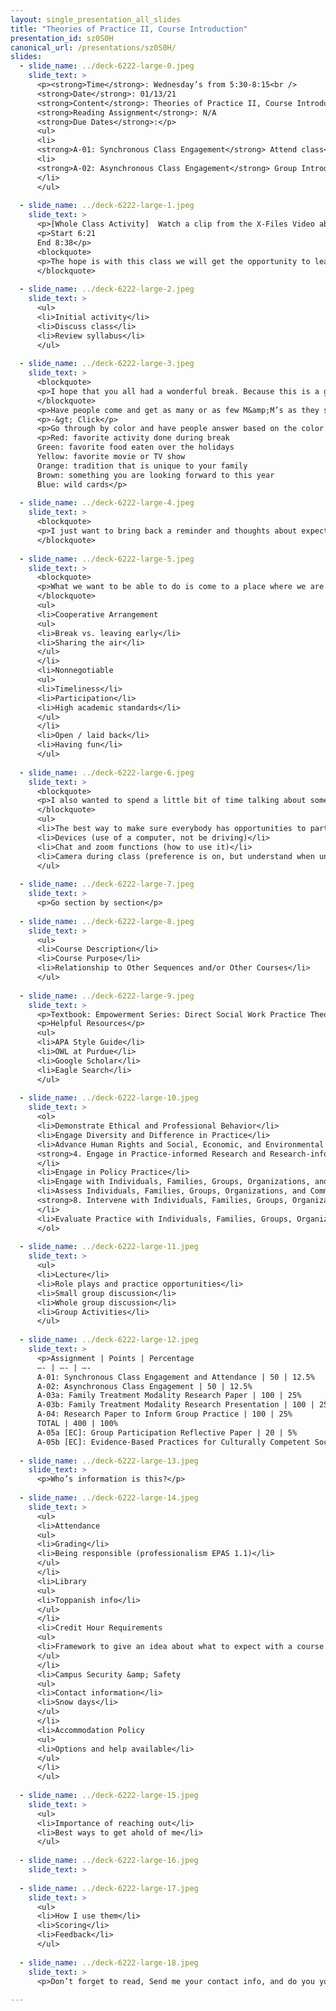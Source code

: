 ```yaml
---
layout: single_presentation_all_slides
title: "Theories of Practice II, Course Introduction"
presentation_id: sz0S0H
canonical_url: /presentations/sz0S0H/
slides:
  - slide_name: ../deck-6222-large-0.jpeg
    slide_text: >
      <p><strong>Time</strong>: Wednesday’s from 5:30-8:15<br />
      <strong>Date</strong>: 01/13/21
      <strong>Content</strong>: Theories of Practice II, Course Introduction; Course Syllabus
      <strong>Reading Assignment</strong>: N/A
      <strong>Due Dates</strong>:</p>
      <ul>
      <li>
      <strong>A-01: Synchronous Class Engagement</strong> Attend class</li>
      <li>
      <strong>A-02: Asynchronous Class Engagement</strong> Group Introduction due Sunday 01/17/21 at 11:55 PM <em>via Flipgrid</em>
      </li>
      </ul>
      
  - slide_name: ../deck-6222-large-1.jpeg
    slide_text: >
      <p>[Whole Class Activity]  Watch a clip from the X-Files Video about a group therapy session for persons in a wheelchair.</p>
      <p>Start 6:21
      End 8:38</p>
      <blockquote>
      <p>The hope is with this class we will get the opportunity to learn how to deal with difficult situations in facilitating groups.</p>
      </blockquote>
      
  - slide_name: ../deck-6222-large-2.jpeg
    slide_text: >
      <ul>
      <li>Initial activity</li>
      <li>Discuss class</li>
      <li>Review syllabus</li>
      </ul>
      
  - slide_name: ../deck-6222-large-3.jpeg
    slide_text: >
      <blockquote>
      <p>I hope that you all had a wonderful break. Because this is a groups class, I try to introduce you guys to a number of group activities that you can use for groups yourselves. This is one:</p>
      </blockquote>
      <p>Have people come and get as many or as few M&amp;M’s as they so desire. Tell them to wait to eat them.</p>
      <p>-&gt; Click</p>
      <p>Go through by color and have people answer based on the color of candy that they have. Questions as follows:</p>
      <p>Red: favorite activity done during break
      Green: favorite food eaten over the holidays
      Yellow: favorite movie or TV show
      Orange: tradition that is unique to your family
      Brown: something you are looking forward to this year
      Blue: wild cards</p>
      
  - slide_name: ../deck-6222-large-4.jpeg
    slide_text: >
      <blockquote>
      <p>I just want to bring back a reminder and thoughts about expectations.</p>
      </blockquote>
      
  - slide_name: ../deck-6222-large-5.jpeg
    slide_text: >
      <blockquote>
      <p>What we want to be able to do is come to a place where we are able to meet in the middle with out expectations… and that you’re happy and so am I.</p>
      </blockquote>
      <ul>
      <li>Cooperative Arrangement
      <ul>
      <li>Break vs. leaving early</li>
      <li>Sharing the air</li>
      </ul>
      </li>
      <li>Nonnegotiable
      <ul>
      <li>Timeliness</li>
      <li>Participation</li>
      <li>High academic standards</li>
      </ul>
      </li>
      <li>Open / laid back</li>
      <li>Having fun</li>
      </ul>
      
  - slide_name: ../deck-6222-large-6.jpeg
    slide_text: >
      <blockquote>
      <p>I also wanted to spend a little bit of time talking about some of our online classroom norms.</p>
      </blockquote>
      <ul>
      <li>The best way to make sure everybody has opportunities to participate (draw out what they think are some good ideas of how I can facilitate this class and the need for grace)</li>
      <li>Devices (use of a computer, not be driving)</li>
      <li>Chat and zoom functions (how to use it)</li>
      <li>Camera during class (preference is on, but understand when unable to… also discuss Zoom backgrounds)</li>
      </ul>
      
  - slide_name: ../deck-6222-large-7.jpeg
    slide_text: >
      <p>Go section by section</p>
      
  - slide_name: ../deck-6222-large-8.jpeg
    slide_text: >
      <ul>
      <li>Course Description</li>
      <li>Course Purpose</li>
      <li>Relationship to Other Sequences and/or Other Courses</li>
      </ul>
      
  - slide_name: ../deck-6222-large-9.jpeg
    slide_text: >
      <p>Textbook: Empowerment Series: Direct Social Work Practice Theory and Skills</p>
      <p>Helpful Resources</p>
      <ul>
      <li>APA Style Guide</li>
      <li>OWL at Purdue</li>
      <li>Google Scholar</li>
      <li>Eagle Search</li>
      </ul>
      
  - slide_name: ../deck-6222-large-10.jpeg
    slide_text: >
      <ol>
      <li>Demonstrate Ethical and Professional Behavior</li>
      <li>Engage Diversity and Difference in Practice</li>
      <li>Advance Human Rights and Social, Economic, and Environmental Justice
      <strong>4. Engage in Practice-informed Research and Research-informed Practice</strong>
      </li>
      <li>Engage in Policy Practice</li>
      <li>Engage with Individuals, Families, Groups, Organizations, and Communities</li>
      <li>Assess Individuals, Families, Groups, Organizations, and Communities
      <strong>8. Intervene with Individuals, Families, Groups, Organizations, and Communities</strong>
      </li>
      <li>Evaluate Practice with Individuals, Families, Groups, Organizations, and Communities</li>
      </ol>
      
  - slide_name: ../deck-6222-large-11.jpeg
    slide_text: >
      <ul>
      <li>Lecture</li>
      <li>Role plays and practice opportunities</li>
      <li>Small group discussion</li>
      <li>Whole group discussion</li>
      <li>Group Activities</li>
      </ul>
      
  - slide_name: ../deck-6222-large-12.jpeg
    slide_text: >
      <p>Assignment | Points | Percentage
      —- | —- | —-
      A-01: Synchronous Class Engagement and Attendance | 50 | 12.5%
      A-02: Asynchronous Class Engagement | 50 | 12.5%
      A-03a: Family Treatment Modality Research Paper | 100 | 25%
      A-03b: Family Treatment Modality Research Presentation | 100 | 25%
      A-04: Research Paper to Inform Group Practice | 100 | 25%
      TOTAL | 400 | 100%
      A-05a [EC]: Group Participation Reflective Paper | 20 | 5%
      A-05b [EC]: Evidence-Based Practices for Culturally Competent Social Work | 40 | 10%</p>
      
  - slide_name: ../deck-6222-large-13.jpeg
    slide_text: >
      <p>Who’s information is this?</p>
      
  - slide_name: ../deck-6222-large-14.jpeg
    slide_text: >
      <ul>
      <li>Attendance
      <ul>
      <li>Grading</li>
      <li>Being responsible (professionalism EPAS 1.1)</li>
      </ul>
      </li>
      <li>Library
      <ul>
      <li>Toppanish info</li>
      </ul>
      </li>
      <li>Credit Hour Requirements
      <ul>
      <li>Framework to give an idea about what to expect with a course.</li>
      </ul>
      </li>
      <li>Campus Security &amp; Safety
      <ul>
      <li>Contact information</li>
      <li>Snow days</li>
      </ul>
      </li>
      <li>Accommodation Policy
      <ul>
      <li>Options and help available</li>
      </ul>
      </li>
      </ul>
      
  - slide_name: ../deck-6222-large-15.jpeg
    slide_text: >
      <ul>
      <li>Importance of reaching out</li>
      <li>Best ways to get ahold of me</li>
      </ul>
      
  - slide_name: ../deck-6222-large-16.jpeg
    slide_text: >
      
  - slide_name: ../deck-6222-large-17.jpeg
    slide_text: >
      <ul>
      <li>How I use them</li>
      <li>Scoring</li>
      <li>Feedback</li>
      </ul>
      
  - slide_name: ../deck-6222-large-18.jpeg
    slide_text: >
      <p>Don’t forget to read, Send me your contact info, and do you your flipgrid video</p>
      
---
```

